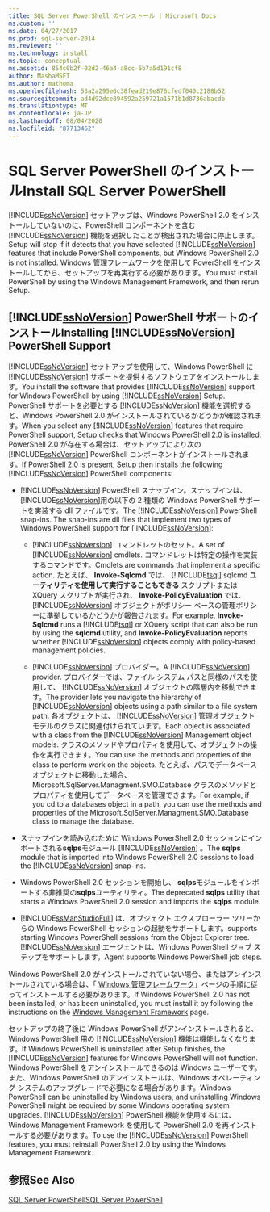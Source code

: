 ```yaml
---
title: SQL Server PowerShell のインストール | Microsoft Docs
ms.custom: ''
ms.date: 04/27/2017
ms.prod: sql-server-2014
ms.reviewer: ''
ms.technology: install
ms.topic: conceptual
ms.assetid: 854c0b2f-02d2-46a4-a8cc-6b7a5d191cf8
author: MashaMSFT
ms.author: mathoma
ms.openlocfilehash: 53a2a295e6c38fead219e876cfedf040c2188b52
ms.sourcegitcommit: ad4d92dce894592a259721a1571b1d8736abacdb
ms.translationtype: MT
ms.contentlocale: ja-JP
ms.lasthandoff: 08/04/2020
ms.locfileid: "87713462"
---
```

# <a name="install-sql-server-powershell"></a><span data-ttu-id="81e71-102">SQL Server PowerShell のインストール</span><span class="sxs-lookup"><span data-stu-id="81e71-102">Install SQL Server PowerShell</span></span>
  [!INCLUDE[ssNoVersion](../../includes/ssnoversion-md.md)] <span data-ttu-id="81e71-103">セットアップは、Windows PowerShell 2.0 をインストールしていないのに、PowerShell コンポーネントを含む [!INCLUDE[ssNoVersion](../../includes/ssnoversion-md.md)] 機能を選択したことが検出された場合に停止します。</span><span class="sxs-lookup"><span data-stu-id="81e71-103">Setup will stop if it detects that you have selected [!INCLUDE[ssNoVersion](../../includes/ssnoversion-md.md)] features that include PowerShell components, but Windows PowerShell 2.0 is not installed.</span></span> <span data-ttu-id="81e71-104">Windows 管理フレームワークを使用して PowerShell をインストールしてから、セットアップを再実行する必要があります。</span><span class="sxs-lookup"><span data-stu-id="81e71-104">You must install PowerShell by using the Windows Management Framework, and then rerun Setup.</span></span>  
  
## <a name="installing-ssnoversion-powershell-support"></a><span data-ttu-id="81e71-105">[!INCLUDE[ssNoVersion](../../includes/ssnoversion-md.md)] PowerShell サポートのインストール</span><span class="sxs-lookup"><span data-stu-id="81e71-105">Installing [!INCLUDE[ssNoVersion](../../includes/ssnoversion-md.md)] PowerShell Support</span></span>  
 <span data-ttu-id="81e71-106">[!INCLUDE[ssNoVersion](../../includes/ssnoversion-md.md)] セットアップを使用して、Windows PowerShell に [!INCLUDE[ssNoVersion](../../includes/ssnoversion-md.md)] サポートを提供するソフトウェアをインストールします。</span><span class="sxs-lookup"><span data-stu-id="81e71-106">You install the software that provides [!INCLUDE[ssNoVersion](../../includes/ssnoversion-md.md)] support for Windows PowerShell by using [!INCLUDE[ssNoVersion](../../includes/ssnoversion-md.md)] Setup.</span></span> <span data-ttu-id="81e71-107">PowerShell サポートを必要とする [!INCLUDE[ssNoVersion](../../includes/ssnoversion-md.md)] 機能を選択すると、Windows PowerShell 2.0 がインストールされているかどうかが確認されます。</span><span class="sxs-lookup"><span data-stu-id="81e71-107">When you select any [!INCLUDE[ssNoVersion](../../includes/ssnoversion-md.md)] features that require PowerShell support, Setup checks that Windows PowerShell 2.0 is installed.</span></span> <span data-ttu-id="81e71-108">PowerShell 2.0 が存在する場合は、セットアップにより次の [!INCLUDE[ssNoVersion](../../includes/ssnoversion-md.md)] PowerShell コンポーネントがインストールされます。</span><span class="sxs-lookup"><span data-stu-id="81e71-108">If PowerShell 2.0 is present, Setup then installs the following [!INCLUDE[ssNoVersion](../../includes/ssnoversion-md.md)] PowerShell components:</span></span>  
  
-   <span data-ttu-id="81e71-109">[!INCLUDE[ssNoVersion](../../includes/ssnoversion-md.md)] PowerShell スナップイン。スナップインは、 [!INCLUDE[ssNoVersion](../../includes/ssnoversion-md.md)]用の以下の 2 種類の Windows PowerShell サポートを実装する dll ファイルです。</span><span class="sxs-lookup"><span data-stu-id="81e71-109">The [!INCLUDE[ssNoVersion](../../includes/ssnoversion-md.md)] PowerShell snap-ins. The snap-ins are dll files that implement two types of Windows PowerShell support for [!INCLUDE[ssNoVersion](../../includes/ssnoversion-md.md)]:</span></span>  
  
    -   <span data-ttu-id="81e71-110">[!INCLUDE[ssNoVersion](../../includes/ssnoversion-md.md)] コマンドレットのセット。</span><span class="sxs-lookup"><span data-stu-id="81e71-110">A set of [!INCLUDE[ssNoVersion](../../includes/ssnoversion-md.md)] cmdlets.</span></span> <span data-ttu-id="81e71-111">コマンドレットは特定の操作を実装するコマンドです。</span><span class="sxs-lookup"><span data-stu-id="81e71-111">Cmdlets are commands that implement a specific action.</span></span> <span data-ttu-id="81e71-112">たとえば、 **Invoke-Sqlcmd** では、 [!INCLUDE[tsql](../../includes/tsql-md.md)] sqlcmd **ユーティリティを使用して実行することもできる** スクリプトまたは XQuery スクリプトが実行され、 **Invoke-PolicyEvaluation** では、 [!INCLUDE[ssNoVersion](../../includes/ssnoversion-md.md)] オブジェクトがポリシー ベースの管理ポリシーに準拠しているかどうかが報告されます。</span><span class="sxs-lookup"><span data-stu-id="81e71-112">For example, **Invoke-Sqlcmd** runs a [!INCLUDE[tsql](../../includes/tsql-md.md)] or XQuery script that can also be run by using the **sqlcmd** utility, and **Invoke-PolicyEvaluation** reports whether [!INCLUDE[ssNoVersion](../../includes/ssnoversion-md.md)] objects comply with policy-based management policies.</span></span>  
  
    -   <span data-ttu-id="81e71-113">[!INCLUDE[ssNoVersion](../../includes/ssnoversion-md.md)] プロバイダー。</span><span class="sxs-lookup"><span data-stu-id="81e71-113">A [!INCLUDE[ssNoVersion](../../includes/ssnoversion-md.md)] provider.</span></span> <span data-ttu-id="81e71-114">プロバイダーでは、ファイル システム パスと同様のパスを使用して、 [!INCLUDE[ssNoVersion](../../includes/ssnoversion-md.md)] オブジェクトの階層内を移動できます。</span><span class="sxs-lookup"><span data-stu-id="81e71-114">The provider lets you navigate the hierarchy of [!INCLUDE[ssNoVersion](../../includes/ssnoversion-md.md)] objects using a path similar to a file system path.</span></span> <span data-ttu-id="81e71-115">各オブジェクトは、 [!INCLUDE[ssNoVersion](../../includes/ssnoversion-md.md)] 管理オブジェクト モデルのクラスに関連付けられています。</span><span class="sxs-lookup"><span data-stu-id="81e71-115">Each object is associated with a class from the [!INCLUDE[ssNoVersion](../../includes/ssnoversion-md.md)] Management object models.</span></span> <span data-ttu-id="81e71-116">クラスのメソッドやプロパティを使用して、オブジェクトの操作を実行できます。</span><span class="sxs-lookup"><span data-stu-id="81e71-116">You can use the methods and properties of the class to perform work on the objects.</span></span> <span data-ttu-id="81e71-117">たとえば、パスでデータベース オブジェクトに移動した場合、Microsoft.SqlServer.Managment.SMO.Database クラスのメソッドとプロパティを使用してデータベースを管理できます。</span><span class="sxs-lookup"><span data-stu-id="81e71-117">For example, if you cd to a databases object in a path, you can use the methods and properties of the Microsoft.SqlServer.Managment.SMO.Database class to manage the database.</span></span>  
  
-   <span data-ttu-id="81e71-118">スナップインを読み込むために Windows PowerShell 2.0 セッションにインポートされる**sqlps**モジュール [!INCLUDE[ssNoVersion](../../includes/ssnoversion-md.md)] 。</span><span class="sxs-lookup"><span data-stu-id="81e71-118">The **sqlps** module that is imported into Windows PowerShell 2.0 sessions to load the [!INCLUDE[ssNoVersion](../../includes/ssnoversion-md.md)] snap-ins.</span></span>  
  
-   <span data-ttu-id="81e71-119">Windows PowerShell 2.0 セッションを開始し、 **sqlps**モジュールをインポートする非推奨の**sqlps**ユーティリティ。</span><span class="sxs-lookup"><span data-stu-id="81e71-119">The deprecated **sqlps** utility that starts a Windows PowerShell 2.0 session and imports the **sqlps** module.</span></span>  
  
-   [!INCLUDE[ssManStudioFull](../../includes/ssmanstudiofull-md.md)] <span data-ttu-id="81e71-120">は、オブジェクト エクスプローラー ツリーからの Windows PowerShell セッションの起動をサポートします。</span><span class="sxs-lookup"><span data-stu-id="81e71-120">supports starting Windows PowerShell sessions from the Object Explorer tree.</span></span> [!INCLUDE[ssNoVersion](../../includes/ssnoversion-md.md)] <span data-ttu-id="81e71-121">エージェントは、Windows PowerShell ジョブ ステップをサポートします。</span><span class="sxs-lookup"><span data-stu-id="81e71-121">Agent supports Windows PowerShell job steps.</span></span>  
  
 <span data-ttu-id="81e71-122">Windows PowerShell 2.0 がインストールされていない場合、またはアンインストールされている場合は、「 [Windows 管理フレームワーク](https://go.microsoft.com/fwlink/?LinkId=186214)」ページの手順に従ってインストールする必要があります。</span><span class="sxs-lookup"><span data-stu-id="81e71-122">If Windows PowerShell 2.0 has not been installed, or has been uninstalled, you must install it by following the instructions on the [Windows Management Framework](https://go.microsoft.com/fwlink/?LinkId=186214) page.</span></span>  
  
 <span data-ttu-id="81e71-123">セットアップの終了後に Windows PowerShell がアンインストールされると、Windows PowerShell 用の [!INCLUDE[ssNoVersion](../../includes/ssnoversion-md.md)] 機能は機能しなくなります。</span><span class="sxs-lookup"><span data-stu-id="81e71-123">If Windows PowerShell is uninstalled after Setup finishes, the [!INCLUDE[ssNoVersion](../../includes/ssnoversion-md.md)] features for Windows PowerShell will not function.</span></span> <span data-ttu-id="81e71-124">Windows PowerShell をアンインストールできるのは Windows ユーザーです。また、Windows PowerShell のアンインストールは、Windows オペレーティング システムのアップグレードで必要になる場合があります。</span><span class="sxs-lookup"><span data-stu-id="81e71-124">Windows PowerShell can be uninstalled by Windows users, and uninstalling Windows PowerShell might be required by some Windows operating system upgrades.</span></span> <span data-ttu-id="81e71-125">[!INCLUDE[ssNoVersion](../../includes/ssnoversion-md.md)] PowerShell 機能を使用するには、Windows Management Framework を使用して PowerShell 2.0 を再インストールする必要があります。</span><span class="sxs-lookup"><span data-stu-id="81e71-125">To use the [!INCLUDE[ssNoVersion](../../includes/ssnoversion-md.md)] PowerShell features, you must reinstall PowerShell 2.0 by using the Windows Management Framework.</span></span>  
  
## <a name="see-also"></a><span data-ttu-id="81e71-126">参照</span><span class="sxs-lookup"><span data-stu-id="81e71-126">See Also</span></span>  
 [<span data-ttu-id="81e71-127">SQL Server PowerShell</span><span class="sxs-lookup"><span data-stu-id="81e71-127">SQL Server PowerShell</span></span>](../../powershell/sql-server-powershell.md)  
  
  
